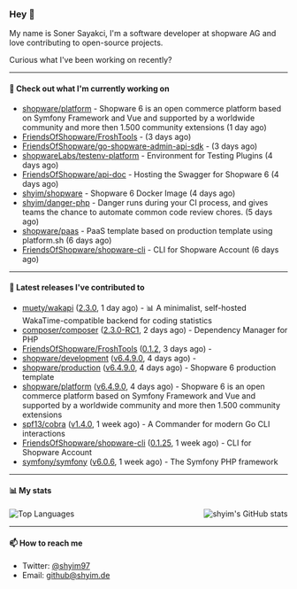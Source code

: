 ### Hey 👋

My name is Soner Sayakci, I'm a software developer at shopware AG and love contributing to open-source projects.

Curious what I've been working on recently?

---

#### 👷 Check out what I'm currently working on

- [shopware/platform](https://github.com/shopware/platform) - Shopware 6 is an open commerce platform based on Symfony Framework and Vue and supported by a worldwide community and more then 1.500 community extensions (1 day ago)
- [FriendsOfShopware/FroshTools](https://github.com/FriendsOfShopware/FroshTools) -  (3 days ago)
- [FriendsOfShopware/go-shopware-admin-api-sdk](https://github.com/FriendsOfShopware/go-shopware-admin-api-sdk) -  (3 days ago)
- [shopwareLabs/testenv-platform](https://github.com/shopwareLabs/testenv-platform) - Environment for Testing Plugins (4 days ago)
- [FriendsOfShopware/api-doc](https://github.com/FriendsOfShopware/api-doc) - Hosting the Swagger for Shopware 6 (4 days ago)
- [shyim/shopware](https://github.com/shyim/shopware) - Shopware 6 Docker Image (4 days ago)
- [shyim/danger-php](https://github.com/shyim/danger-php) - Danger runs during your CI process, and gives teams the chance to automate common code review chores. (5 days ago)
- [shopware/paas](https://github.com/shopware/paas) - PaaS template based on production template using platform.sh (6 days ago)
- [FriendsOfShopware/shopware-cli](https://github.com/FriendsOfShopware/shopware-cli) - CLI for Shopware Account (6 days ago)

---

#### 🔭 Latest releases I've contributed to

- [muety/wakapi](https://github.com/muety/wakapi) ([2.3.0](https://github.com/muety/wakapi/releases/tag/2.3.0), 1 day ago) - 📊 A minimalist, self-hosted WakaTime-compatible backend for coding statistics
- [composer/composer](https://github.com/composer/composer) ([2.3.0-RC1](https://github.com/composer/composer/releases/tag/2.3.0-RC1), 2 days ago) - Dependency Manager for PHP
- [FriendsOfShopware/FroshTools](https://github.com/FriendsOfShopware/FroshTools) ([0.1.2](https://github.com/FriendsOfShopware/FroshTools/releases/tag/0.1.2), 3 days ago) - 
- [shopware/development](https://github.com/shopware/development) ([v6.4.9.0](https://github.com/shopware/development/releases/tag/v6.4.9.0), 4 days ago) - 
- [shopware/production](https://github.com/shopware/production) ([v6.4.9.0](https://github.com/shopware/production/releases/tag/v6.4.9.0), 4 days ago) - Shopware 6 production template
- [shopware/platform](https://github.com/shopware/platform) ([v6.4.9.0](https://github.com/shopware/platform/releases/tag/v6.4.9.0), 4 days ago) - Shopware 6 is an open commerce platform based on Symfony Framework and Vue and supported by a worldwide community and more then 1.500 community extensions
- [spf13/cobra](https://github.com/spf13/cobra) ([v1.4.0](https://github.com/spf13/cobra/releases/tag/v1.4.0), 1 week ago) - A Commander for modern Go CLI interactions
- [FriendsOfShopware/shopware-cli](https://github.com/FriendsOfShopware/shopware-cli) ([0.1.25](https://github.com/FriendsOfShopware/shopware-cli/releases/tag/0.1.25), 1 week ago) - CLI for Shopware Account
- [symfony/symfony](https://github.com/symfony/symfony) ([v6.0.6](https://github.com/symfony/symfony/releases/tag/v6.0.6), 1 week ago) - The Symfony PHP framework

---

#### 📊 My stats

<img align="right" alt="shyim's GitHub stats" src="https://github-readme-stats.vercel.app/api?username=shyim&count_private=1&show_icons=true&" />

![Top Languages](https://github-readme-stats.vercel.app/api/top-langs/?username=shyim)

---

#### 📫 How to reach me

- Twitter: [@shyim97](https://twitter.com/shyim97)
- Email: [github@shyim.de](mailto://github@shyim.de)
